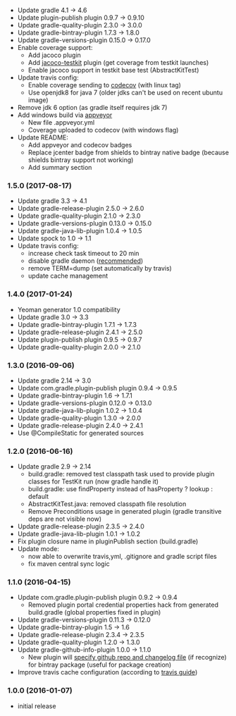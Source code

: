 * Update gradle 4.1 -> 4.6
* Update plugin-publish plugin 0.9.7 -> 0.9.10
* Update gradle-quality-plugin 2.3.0 -> 3.0.0
* Update gradle-bintray-plugin 1.7.3 -> 1.8.0
* Update gradle-versions-plugin 0.15.0 -> 0.17.0
* Enable coverage support:
    - Add jacoco plugin
    - Add [jacoco-testkit](https://github.com/koral--/jacoco-gradle-testkit-plugin) plugin (get coverage from testkit launches)
    - Enable jacoco support in testkit base test (AbstractKitTest)
* Update travis config:
    - Enable coverage sending to [codecov](https://codecov.io/) (with linux tag)
    - Use openjdk8 for java 7 (older jdks can't be used on recent ubuntu image)
* Remove jdk 6 option (as gradle itself requires jdk 7)    
* Add windows build via [appveyor](https://www.appveyor.com/) 
    - New file .appveyor.yml
    - Coverage uploaded to codecov (with windows flag)
* Update README:
    - Add appveyor and codecov badges    
    - Replace jcenter badge from shields to bintray native badge (because shields bintray support not working)
    - Add summary section

### 1.5.0 (2017-08-17)
* Update gradle 3.3 -> 4.1
* Update gradle-release-plugin 2.5.0 -> 2.6.0
* Update gradle-quality-plugin 2.1.0 -> 2.3.0
* Update gradle-versions-plugin 0.13.0 -> 0.15.0
* Update gradle-java-lib-plugin 1.0.4 -> 1.0.5
* Update spock to 1.0 -> 1.1
* Update travis config: 
    - increase check task timeout to 20 min
    - disable gradle daemon ([recommended](https://docs.gradle.org/4.1/userguide/gradle_daemon.html#when_should_i_not_use_the_gradle_daemon))
    - remove TERM=dump (set automatically by travis)
    - update cache management 

### 1.4.0 (2017-01-24)
* Yeoman generator 1.0 compatibility
* Update gradle 3.0 -> 3.3
* Update gradle-bintray-plugin 1.7.1 -> 1.7.3
* Update gradle-release-plugin 2.4.1 -> 2.5.0
* Update plugin-publish plugin 0.9.5 -> 0.9.7
* Update gradle-quality-plugin 2.0.0 -> 2.1.0

### 1.3.0 (2016-09-06)
* Update gradle 2.14 -> 3.0
* Update com.gradle.plugin-publish plugin 0.9.4 -> 0.9.5
* Update gradle-bintray-plugin 1.6 -> 1.7.1
* Update gradle-versions-plugin 0.12.0 -> 0.13.0
* Update gradle-java-lib-plugin 1.0.2 -> 1.0.4
* Update gradle-quality-plugin 1.3.0 -> 2.0.0
* Update gradle-release-plugin 2.4.0 -> 2.4.1  
* Use @CompileStatic for generated sources

### 1.2.0 (2016-06-16)
* Update gradle 2.9 -> 2.14
  - build.gradle: removed test classpath task used to provide plugin classes for TestKit run (now gradle handle it)
  - build.gradle: use findProperty instead of hasProperty ? lookup : default
  - AbstractKitTest.java: removed classpath file resolution
  - Remove Preconditions usage in generated plugin (gradle transitive deps are not visible now)
* Update gradle-release-plugin 2.3.5 -> 2.4.0  
* Update gradle-java-lib-plugin 1.0.1 -> 1.0.2
* Fix plugin closure name in pluginPublish section (build.gradle)
* Update mode:
  - now able to overwrite travis,yml, .gitignore and gradle script files 
  - fix maven central sync logic

### 1.1.0 (2016-04-15)
* Update com.gradle.plugin-publish plugin 0.9.2 -> 0.9.4
    - Removed plugin portal credential properties hack from generated build.gradle (global properties fixed in plugin)
* Update gradle-versions-plugin 0.11.3 -> 0.12.0
* Update gradle-bintray-plugin 1.5 -> 1.6
* Update gradle-release-plugin 2.3.4 -> 2.3.5
* Update gradle-quality-plugin 1.2.0 -> 1.3.0
* Update gradle-github-info-plugin 1.0.0 -> 1.1.0
    - New plugin will [specify github repo and changelog file](https://github.com/xvik/gradle-github-info-plugin#comjfrogbintray) 
    (if recognize) for bintray package (useful for package creation)
* Improve travis cache configuration (according to [travis guide](https://docs.travis-ci.com/user/languages/java/#Caching))   

### 1.0.0 (2016-01-07)
* initial release 